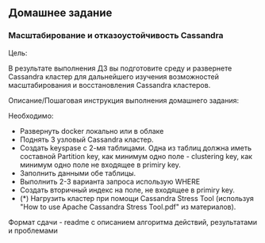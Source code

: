 ## Домашнее задание

### Масштабирование и отказоустойчивость Cassandra

Цель:

В результате выполнения ДЗ вы подготовите среду и развернете Cassandra кластер для дальнейшего изучения возможностей масштабирования и восстановления Cassandra кластеров.

Описание/Пошаговая инструкция выполнения домашнего задания:

Необходимо:

- Развернуть docker локально или в облаке
- Поднять 3 узловый Cassandra кластер.
- Создать keyspase с 2-мя таблицами. Одна из таблиц должна иметь составной Partition key, как минимум одно поле - clustering key, как минимум одно поле не входящее в primiry key.
- Заполнить данными обе таблицы.
- Выполнить 2-3 варианта запроса использую WHERE
- Создать вторичный индекс на поле, не входящее в primiry key.
- (*) Нагрузить кластер при помощи Cassandra Stress Tool (используя "How to use Apache Cassandra Stress Tool.pdf" из материалов).

Формат сдачи - readme с описанием алгоритма действий, результатами и проблемами
